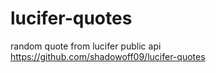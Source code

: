 # lucifer-quotes
random quote from lucifer public api
https://github.com/shadowoff09/lucifer-quotes

